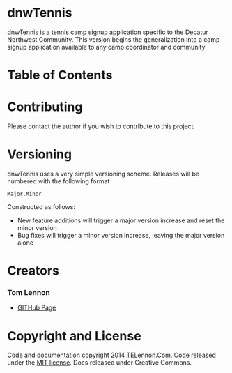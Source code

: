 # dnwTennis

dnwTennis is a tennis camp signup application specific to the Decatur Northwest Community.
This version begins the generalization into a camp signup application available to any 
camp coordinator and community

# Table of Contents

# Contributing

Please contact the author if you wish to contribute to this project.

# Versioning

dnwTennis uses a very simple versioning scheme.
Releases will be numbered with the following format

`Major.Minor`

Constructed as follows:
* New feature additions will trigger a major version increase and reset the minor version
* Bug fixes will trigger a minor version increase, leaving the major version alone

# Creators

### Tom Lennon
* [GITHub Page](https://github.com/telennon)

# Copyright and License

Code and documentation copyright 2014 TELennon.Com. 
Code released under the [MIT license](https://github.com/telennon/dnwTennis/LICENSE.md). 
Docs released under Creative Commons.